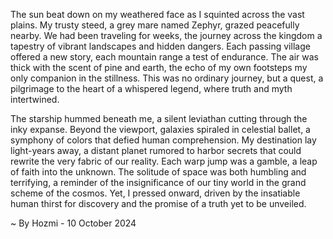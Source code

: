 
The sun beat down on my weathered face as I squinted across the vast plains. My trusty steed, a grey mare named Zephyr, grazed peacefully nearby. We had been traveling for weeks, the journey across the kingdom a tapestry of vibrant landscapes and hidden dangers. Each passing village offered a new story, each mountain range a test of endurance. The air was thick with the scent of pine and earth, the echo of my own footsteps my only companion in the stillness. This was no ordinary journey, but a quest, a pilgrimage to the heart of a whispered legend, where truth and myth intertwined.

The starship hummed beneath me, a silent leviathan cutting through the inky expanse. Beyond the viewport, galaxies spiraled in celestial ballet, a symphony of colors that defied human comprehension. My destination lay light-years away, a distant planet rumored to harbor secrets that could rewrite the very fabric of our reality. Each warp jump was a gamble, a leap of faith into the unknown. The solitude of space was both humbling and terrifying, a reminder of the insignificance of our tiny world in the grand scheme of the cosmos. Yet, I pressed onward, driven by the insatiable human thirst for discovery and the promise of a truth yet to be unveiled. 

~ By Hozmi - 10 October 2024

